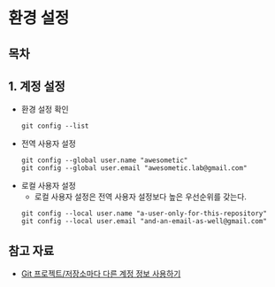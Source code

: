 # 환경 설정

## 목차

## 1. 계정 설정
- 환경 설정 확인
  ```shell
  git config --list
  ```
- 전역 사용자 설정
  ```shell
  git config --global user.name "awesometic"
  git config --global user.email "awesometic.lab@gmail.com"
  ```
- 로컬 사용자 설정
  - 로컬 사용자 설정은 전역 사용자 설정보다 높은 우선순위를 갖는다.
  ```shell
  git config --local user.name "a-user-only-for-this-repository"
  git config --local user.email "and-an-email-as-well@gmail.com"
  ```
  
## 참고 자료
- [Git 프로젝트/저장소마다 다른 계정 정보 사용하기](https://awesometic.tistory.com/128)

